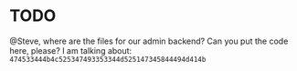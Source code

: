 # TODO
@Steve, where are the files for our admin backend? Can you put the code here, please? I am talking about:
```474533444b4c525347493353344d525147345844494d414b```
